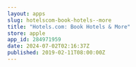 ```yaml
---
layout: apps
slug: hotelscom-book-hotels--more
title: "Hotels.com: Book Hotels & More"
store: apple
app_id: 284971959
date: 2024-07-02T02:16:37Z
published: 2019-02-11T08:00:00Z
---
```


